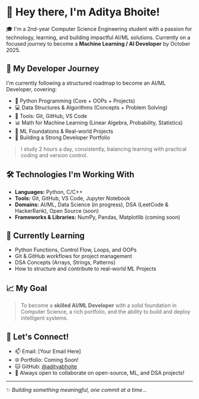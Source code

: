 # 👋 Hey there, I'm Aditya Bhoite!

🎓 I'm a 2nd-year Computer Science Engineering student with a passion for technology, learning, and building impactful AI/ML solutions. Currently on a focused journey to become a **Machine Learning / AI Developer** by October 2025.

## 🚀 My Developer Journey

I'm currently following a structured roadmap to become an AI/ML Developer, covering:

- 🐍 Python Programming (Core + OOPs + Projects)
- 💻 Data Structures & Algorithms (Concepts + Problem Solving)
- 🔧 Tools: Git, GitHub, VS Code
- 📊 Math for Machine Learning (Linear Algebra, Probability, Statistics)
- 🤖 ML Foundations & Real-world Projects
- 📁 Building a Strong Developer Portfolio

> I study 2 hours a day, consistently, balancing learning with practical coding and version control.

## 🛠️ Technologies I'm Working With

- **Languages:** Python, C/C++
- **Tools:** Git, GitHub, VS Code, Jupyter Notebook
- **Domains:** AI/ML, Data Science (in progress), DSA (LeetCode & HackerRank), Open Source (soon)
- **Frameworks & Libraries:** NumPy, Pandas, Matplotlib (coming soon)

## 🧠 Currently Learning

- Python Functions, Control Flow, Loops, and OOPs
- Git & GitHub workflows for project management
- DSA Concepts (Arrays, Strings, Patterns)
- How to structure and contribute to real-world ML Projects

## 📈 My Goal

> To become a **skilled AI/ML Developer** with a solid foundation in Computer Science, a rich portfolio, and the ability to build and deploy intelligent systems.

## 🌱 Let's Connect!

- 📫 Email: [Your Email Here]
- 🌐 Portfolio: Coming Soon!
- 🐱 GitHub: [@adityabhoite](https://github.com/adityabhoite)
- 💬 Always open to collaborate on open-source, ML, and DSA projects!

---

✨ _Building something meaningful, one commit at a time..._
